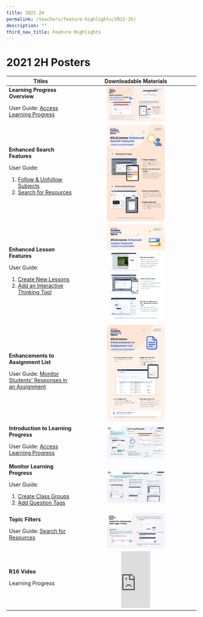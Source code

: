 ```yaml
---
title: 2021 2H
permalink: /teachers/feature-highlights/2021-2h/
description: ""
third_nav_title: Feature Highlights
---
```

<h1>2021 2H Posters</h1>

<table>
  <thead>
    <tr>
      <th style="text-align: center;">Titles</th>
      <th style="text-align: center;">Downloadable Materials</th>
    </tr>
  </thead>
  <tbody>
    <tr>
      <td style="text-align: left;">
        <strong>Learning Progress Overview</strong><br>
<p>User Guide: <a target="_blank" href="teacher-user-guide/track-progress/access-learning-progress/">Access Learning Progress</a></p>
      </td>
      <td style="text-align: center;">
        <a target="_blank" href="/files/Marcomms/Feature%20Highlights/Posters/R16/(1 of 4) Teachers_ Learning Progress.pdf">
          <img style="width: 50%;" alt="Learning Progress Overview" src="/images/2Teacher/Marcomms/Feature%20Highlights/R16%20(1_4)%20Teachers_ Learning Progress.png">
        </a>
      </td>
    </tr>
    <tr>
      <td style="text-align: left;">
        <strong>Enhanced Search Features</strong>
    <p>User Guide:
        </p><ol><li><a target="_blank" href="/teacher-user-guide/discover/follow-and-unfollow-subjects/">Follow &amp; Unfollow Subjects</a>
            </li><li><a target="_blank" href="/teacher-user-guide/discover/search-for-resources/">Search for Resources</a></li></ol><p></p>
      </td>
      <td style="text-align: center;">
        <a target="_blank" href="/files/Posters/R16/(2 of 4) Teachers_Enhanced Search Features.pdf">
          <img style="width: 50%;" alt="Enhanced Search Features" src="/images/2Teacher/Marcomms/Feature%20Highlights/R16%20(2_4) Teachers_Enhanced Search Features.png">
        </a>
      </td>
    </tr>
    <tr>
      <td style="text-align: left;">
        <strong>Enhanced Lesson Features</strong>
<p>User Guide:<br>
    </p><ol><li><a target="_blank" href="/teacher-user-guide/author/create-new-lessons/">Create New Lessons</a><br>
        </li><li><a target="_blank" href="/teacher-user-guide/collaborate/add-an-interactive-thinking-tool/">Add an Interactive Thinking Tool</a></li></ol><p></p>
      </td>
      <td style="text-align: center;">
        <a target="_blank" href="/files/Marcomms/Feature%20Highlights/Posters/R16/(3 of 4) Teachers_Enhanced Lesson Features.pdf">
          <img style="width: 50%;" alt="Enhanced Lesson Features" src="/images/2Teacher/Marcomms/Feature%20Highlights/R16%20(3_4) Teachers_Enhanced Lesson Features.png">
        </a>
      </td>
    </tr>
    <tr>
      <td style="text-align: left;">
        <strong>Enhancements to Assignment List</strong>
        <p>User Guide: <a target="_blank" href="/teacher-user-guide/assess/monitor-students-responses-in-an-assignment/">Monitor Students' Responses in an Assignment</a></p>
      </td>
      <td style="text-align: center;">
        <a target="_blank" href="/files/Marcomms/Feature%20Highlights/Posters/R16/(4 of 4) Teachers_Enhanced Assignment List.pdf">
          <img style="width: 50%;" alt="Enhancements to Assignment List" src="/images/2Teacher/Marcomms/Feature%20Highlights/R16%20(4_4) Teachers_Enhanced Assignment List.png">
        </a>
      </td>
    </tr>
    <tr>
      <td style="text-align: left;">
        <strong>Introduction to Learning Progress</strong><br>
<p>User Guide: <a target="_blank" href="teacher-user-guide/track-progress/access-learning-progress/">Access Learning Progress</a></p>
      </td>
      <td style="text-align: center;">
        <a target="_blank" href="/files/Posters/R16/Intro to Learning Progress &nbsp;(Teacher Primer 1).pdf">
          <img style="width: 50%;" alt="Introduction to Learning Progress" src="/images/2Teacher/Marcomms/Feature%20Highlights/R16%20Intro to Learning Progress%20%20(Teacher Primer 1).png">
        </a>
      </td>
    </tr>
    <tr>
      <td style="text-align: left;">
        <strong>Monitor Learning Progress</strong><br>
<p>User Guide:
</p><ol><li><a target="_blank" href="/teacher-user-guide/organise/create-class-groups/">Create Class Groups</a></li>
<li><a target="_blank" href="/teacher-user-guide/author/add-question-tags/">Add Question Tags</a></li></ol><p></p>
      </td>
      <td style="text-align: center;">
        <a target="_blank" href="/files/Marcomms/Feature%20Highlights/Monitor Learning Progress (Teacher Primer 2).pdf">
          <img style="width: 50%;" alt="Monitor Learning Progress" src="/images//2Teacher/Marcomms/Feature%20Highlights/R16%20Monitor Learning Progress (Teacher Primer 2).png">
        </a>
      </td>
    </tr>
    <tr>
      <td style="text-align: left;">
        <strong>Topic Filters</strong><br>
<p>User Guide:
<a target="_blank" href="/teacher-user-guide/discover/search-for-resources/">Search for Resources</a></p>
      </td>
      <td style="text-align: center;">
        <a target="_blank" href="/files/Marcomms/Feature%20Highlights/Topic Filters (Teacher Primer 3).pdf">
          <img style="width: 50%;" alt="Topic Filters" src="/images/2Teacher/Marcomms/Feature%20Highlights/R16%20Topic Filters (Teacher Primer 3).png">
        </a>
      </td>
    </tr>
		    <tr>
      <td style="text-align: left;">
        <strong>R16 Video</strong>
				<p>Learning Progress</p>
      </td>
      <td style="text-align: center;">
<div class="bp-youtube">
<iframe allowfullscreen="" allow="accelerometer; autoplay; clipboard-write; encrypted-media; gyroscope; picture-in-picture; web-share" frameborder="0" title="SLS R19 - Search for Resources" src="https://www.youtube.com/embed/Gmu8X19xRXA?list=PLQxzGTcC-xNUWDHiwCmHgBGMSnuKtoEiT" height="25%" width="25%"></iframe>
</div>
      </td>
    </tr>
  </tbody>
</table>
<style>
img {
  border-radius: 5%
}
</style>